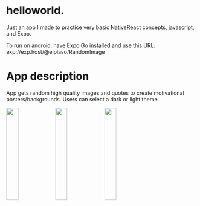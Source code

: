 # helloworld.

Just an app I made to practice very basic NativeReact concepts, javascript, and Expo. 

To run on android: have Expo Go installed and use this URL: exp://exp.host/@elplaso/RandomImage

# App description
App gets random high quality images and quotes to create motivational posters/backgrounds. Users can select a dark or light theme.

<div>
  <img src='https://github.com/ElPlaso/MotivationalPosterGenerator/blob/master/images/hw3.jpg' width=25% height=25%>
  <img src='https://github.com/ElPlaso/MotivationalPosterGenerator/blob/master/images/hw1.jpg' width=25% height=25%>
  <img src='https://github.com/ElPlaso/MotivationalPosterGenerator/blob/master/images/hw2.jpg' width=25% height=25%>
</div>
